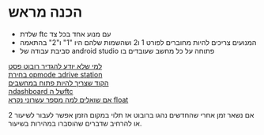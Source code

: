 # הכנה מראש
- שלדת ftc עם מנוע אחד בכל צד 
- המנועים צריכים להיות מחוברים לפורט 1 ו2 ושהשמות שלהם היו "1" ו"2" בהתאמה
- סביבת עבודה של android studio פתוחה על כל מחשב שעובדים בו
 
[למי שלא יודע להגדיר רובוט פסט](https://www.youtube.com/watch?v=VHyKE3B170k)  
[בחירת opmode בdrive station](https://youtu.be/uItHYCxT9eY?t=59)  
[הקוד שצריך להיות פתוח במחשבים](res/TankDrive.java)  
[הdashboard של הftc](https://acmerobotics.github.io/ftc-dashboard/)  
[אם שואלים למה מספר עשרוני נקרא float](https://www.youtube.com/watch?v=PZRI1IfStY0)  

אם נשאר זמן אחרי שהחדשים נהגו ברובוט אז תלוי במקום הזמן אפשר לעבור לשיעור 2 או להרחיב שדברים שהוסברו במהירות בשיעור.
